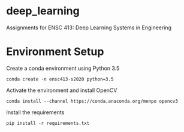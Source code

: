 # deep_learning
Assignments for ENSC 413: Deep Learning Systems in Engineering

# Environment Setup
Create a conda environment using Python 3.5
```
conda create -n ensc413-s2020 python=3.5
```

Activate the environment and install OpenCV
```
conda install --channel https://conda.anaconda.org/menpo opencv3
```

Install the requirements
```
pip install -r requirements.txt
```
